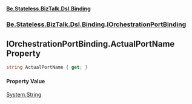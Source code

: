 #### [Be.Stateless.BizTalk.Dsl.Binding](README.md 'README')
### [Be.Stateless.BizTalk.Dsl.Binding](Be.Stateless.BizTalk.Dsl.Binding.md 'Be.Stateless.BizTalk.Dsl.Binding').[IOrchestrationPortBinding](IOrchestrationPortBinding.md 'Be.Stateless.BizTalk.Dsl.Binding.IOrchestrationPortBinding')

## IOrchestrationPortBinding.ActualPortName Property

```csharp
string ActualPortName { get; }
```

#### Property Value
[System.String](https://docs.microsoft.com/en-us/dotnet/api/System.String 'System.String')